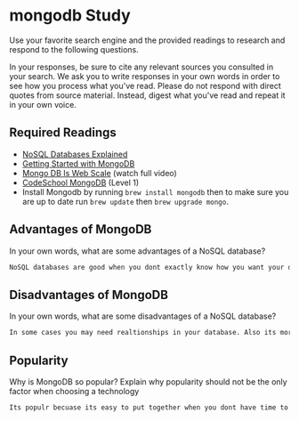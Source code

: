 # mongodb Study

Use your favorite search engine and the provided readings to research and
respond to the following questions.

In your responses, be sure to cite any relevant sources you consulted in your
search. We ask you to write responses in your own words in order to see how you
process what you've read. Please do not respond with direct quotes from source
material. Instead, digest what you've read and repeat it in your own voice.

## Required Readings

- [NoSQL Databases Explained](https://www.mongodb.com/nosql-explained)
- [Getting Started with MongoDB](https://docs.mongodb.org/getting-started/shell/)
- [Mongo DB Is Web Scale](https://www.youtube.com/watch?v=b2F-DItXtZs) (watch full video)
- [CodeSchool MongoDB](https://www.codeschool.com/courses/the-magical-marvels-of-mongodb) (Level 1)
- Install Mongodb by running `brew install mongodb` then to make sure you are up
to date run `brew update` then `brew upgrade mongo`.

## Advantages of MongoDB

In your own words, what are some advantages of a NoSQL database?

```md
NoSQL databases are good when you dont exactly know how you want your database to be set up. They can be put together without knowing how this will relate to eachother. It makes querying the database very fast. It's also easy to have every large databases that can be unstructured and every changing.
```

## Disadvantages of MongoDB

In your own words, what are some disadvantages of a NoSQL database?

```md
In some cases you may need realtionships in your database. Also its more secure to keep you data seperate in different tables rather then slamming all the info you need in specific documents
```

## Popularity

Why is MongoDB so popular?  Explain why popularity should not be the only factor
when choosing a technology

```md
Its populr becuase its easy to put together when you dont have time to actually map out how you want to structure your database. Popularity shouldnt be the only factor when choosing your technology because you should also look into what the downsides are and how difficult it would be to change technologies once built.
```
